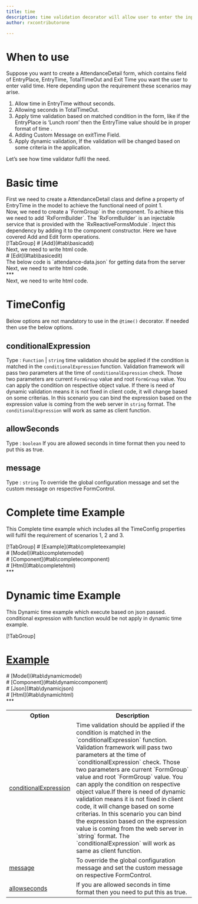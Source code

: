 ```yaml
---
title: time 
description: time validation decorator will allow user to enter the input only in the correct time format.
author: rxcontributorone

---
```

# When to use
Suppose you want to create a AttendanceDetail form, which contains field of EntryPlace, EntryTime, TotalTimeOut and Exit Time you want the user to enter valid time. Here depending upon the requirement these scenarios may arise.
<ol>
<li>Allow time in EntryTime without seconds.</li>
<li>Allowing seconds in TotalTimeOut.</li>
<li>Apply time validation based on matched condition in the form, like if the EntryPlace is ‘Lunch room’ then the EntryTime value should be in proper format of time .</li>
<li>Adding Custom Message on exitTime Field.</li>
<li>Apply dynamic validation, If the validation will be changed based on some criteria in the application.</li>
</ol>
Let’s see how time validator fulfil the need.

# Basic time 

<data-scope scope="['decorator']">
First we need to create a AttendanceDetail class and define a property of EntryTime in the model to achieve the functional need of point 1.
<div component="app-code" key="time-add-model"></div> 
</data-scope>
Now, we need to create a `FormGroup` in the component. To achieve this we need to add `RxFormBuilder`. The `RxFormBuilder` is an injectable service that is provided with the `RxReactiveFormsModule`. Inject this dependency by adding it to the component constructor.
Here we have covered Add and Edit form operations. 

<data-scope scope="['decorator']">
<div component="app-tabs" key="basic-operations"></div>
[!TabGroup]
# [Add](#tab\basicadd)
<div component="app-code" key="time-add-component"></div> 
Next, we need to write html code.
<div component="app-code" key="time-add-html"></div> 
<div component="app-time-add" title="time Decorator for add Example"></div>
# [Edit](#tab\basicedit)
<div component="app-code" key="time-edit-component"></div> 
The below code is `attendance-data.json` for getting data from the server
<div component="app-code" key="data-json"></div> 
Next, we need to write html code.
<div component="app-code" key="time-edit-html"></div> 
<div component="app-time-add" title="time Decorator for edit Example"></div>
***
</data-scope>

<data-scope scope="['validator','templateDriven']">
<div component="app-code" key="time-add-component"></div> 
Next, we need to write html code.
<div component="app-code" key="time-add-html"></div> 
<div component="app-time-add" title="time Decorator for add Example"></div>
</data-scope>

# TimeConfig 
Below options are not mandatory to use in the `@time()` decorator. If needed then use the below options.

<table class="table table-bordered table-striped">
<tr><th>Option</th><th>Description</th></tr>
<tr><td><a href="#conditionalExpression" (click)='scrollTo("#conditionalExpression")' title="conditionalExpression">conditionalExpression</a></td><td>Time validation should be applied if the condition is matched in the `conditionalExpression` function. Validation framework will pass two parameters at the time of `conditionalExpression` check. Those two parameters are current `FormGroup` value and root `FormGroup` value. You can apply the condition on respective object value.If there is need of dynamic validation means it is not fixed in client code, it will change based on some criterias. In this scenario you can bind the expression based on the expression value is coming from the web server in `string` format. The `conditionalExpression` will work as same as client function.</td></tr>
<tr><td><a href="#message" (click)='scrollTo("#message")' title="message">message</a></td><td>To override the global configuration message and set the custom message on respective FormControl.</td></tr>
<tr><td><a href="#allowseconds" (click)='scrollTo("#allowseconds")' title="allowseconds">allowseconds</a></td><td>If you are allowed seconds in time format then you need to put this as true.</td></tr>

## conditionalExpression 
Type :  `Function`  |  `string` 
time validation should be applied if the condition is matched in the `conditionalExpression` function. Validation framework will pass two parameters at the time of `conditionalExpression` check. Those two parameters are current `FormGroup` value and root `FormGroup` value. You can apply the condition on respective object value.
If there is need of dynamic validation means it is not fixed in client code, it will change based on some criterias. In this scenario you can bind the expression based on the expression value is coming from the web server in `string` format. The `conditionalExpression` will work as same as client function.

<div component="app-note" key="time-conditionalExpressionExampleFunction-model"></div>
<div component="app-code" key="time-conditionalExpressionExampleFunction-model"></div> 
<div component="app-note" key="time-conditionalExpressionExampleString-model"></div> 
<div component="app-code" key="time-conditionalExpressionExampleString-model"></div> 

<div component="app-example-runner" ref-component="app-time-conditionalExpression" title="time decorators with conditionalExpression" key="conditionalExpression"></div>

## allowSeconds 
Type :  `boolean` 
If you are allowed seconds in time format then you need to put this as true.

<div component="app-code" key="time-messageExample-model"></div> 
<div component="app-example-runner" ref-component="app-time-message" title="time decorators with message" key="message"></div>

## message 
Type :  `string` 
To override the global configuration message and set the custom message on respective FormControl.

<div component="app-code" key="time-messageExample-model"></div> 
<div component="app-example-runner" ref-component="app-time-message" title="time decorators with message" key="message"></div>

# Complete time Example

This Complete time example which includes all the TimeConfig properties will fulfil the requirement of scenarios 1, 2 and 3.

<div component="app-tabs" key="complete"></div>
[!TabGroup]
# [Example](#tab\completeexample)
<div component="app-time-complete"></div>
<data-scope scope="['decorator']">
# [Model](#tab\completemodel)
<div component="app-code" key="time-complete-model"></div> 
</data-scope>
# [Component](#tab\completecomponent)
<div component="app-code" key="time-complete-component"></div> 
# [Html](#tab\completehtml)
<div component="app-code" key="time-complete-html"></div> 
***

# Dynamic time Example

This Dynamic time example which execute based on json passed. conditional expression with function would be not apply in dynamic time example. 

<div component="app-tabs" key="dynamic"></div>

[!TabGroup]
# [Example](#tab\dynamicexample)
<div component="app-time-dynamic"></div>
<data-scope scope="['decorator']">
# [Model](#tab\dynamicmodel)
<div component="app-code" key="time-dynamic-model"></div>
</data-scope>
# [Component](#tab\dynamiccomponent)
<div component="app-code" key="time-dynamic-component"></div>
# [Json](#tab\dynamicjson)
<div component="app-code" key="time-dynamic-json"></div>
# [Html](#tab\dynamichtml)
<div component="app-code" key="time-dynamic-html"></div> 
***
